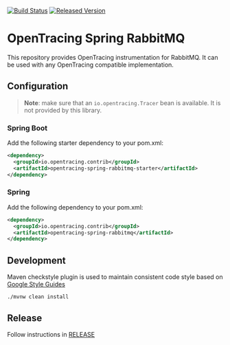 [![Build Status][ci-img]][ci] [![Released Version][maven-img]][maven]

# OpenTracing Spring RabbitMQ

This repository provides OpenTracing instrumentation for RabbitMQ. It can be used with any OpenTracing compatible implementation.

## Configuration

> **Note**: make sure that an `io.opentracing.Tracer` bean is available. It is not provided by this library.

### Spring Boot
Add the following starter dependency to your pom.xml:
```xml
<dependency>
  <groupId>io.opentracing.contrib</groupId>
  <artifactId>opentracing-spring-rabbitmq-starter</artifactId>
</dependency>
```

### Spring
Add the following dependency to your pom.xml:
```xml
<dependency>
  <groupId>io.opentracing.contrib</groupId>
  <artifactId>opentracing-spring-rabbitmq</artifactId>
</dependency>
```

## Development
Maven checkstyle plugin is used to maintain consistent code style based on [Google Style Guides](https://github.com/google/styleguide)
```shell
./mvnw clean install
```

## Release
Follow instructions in [RELEASE](RELEASE.md)

[ci-img]: https://travis-ci.org/opentracing-contrib/java-spring-rabbitmq.svg?branch=master
[ci]: https://travis-ci.org/opentracing-contrib/java-spring-rabbitmq
[maven-img]: https://img.shields.io/maven-central/v/io.opentracing.contrib/opentracing-spring-rabbitmq.svg?maxAge=2592000
[maven]: http://search.maven.org/#search%7Cga%7C1%7Copentracing-spring-rabbitmq
